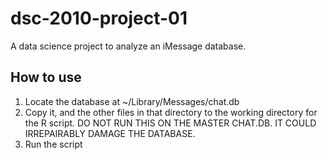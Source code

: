 # dsc-2010-project-01

A data science project to analyze an iMessage database.

## How to use

1. Locate the database at ~/Library/Messages/chat.db
2. Copy it, and the other files in that directory to the working directory for the R script. DO NOT RUN THIS ON THE MASTER CHAT.DB. IT COULD IRREPAIRABLY DAMAGE THE DATABASE.
3. Run the script
